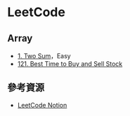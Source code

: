 # LeetCode

## Array
+ [1. Two Sum](https://github.com/lee1221ee/LeetCode/blob/main/1.%20Two%20Sum.md)，Easy
+ [121. Best Time to Buy and Sell Stock](https://github.com/lee1221ee/LeetCode/blob/main/121.%20Best%20Time%20to%20Buy%20and%20Sell%20Stock.md)

## 參考資源
+ [LeetCode Notion](https://mmmwhy.notion.site/mmmwhy/9defb52cde6f497abe2a8433ca344e66?v=dca562b492764428985b0c3bcdb2332e)
